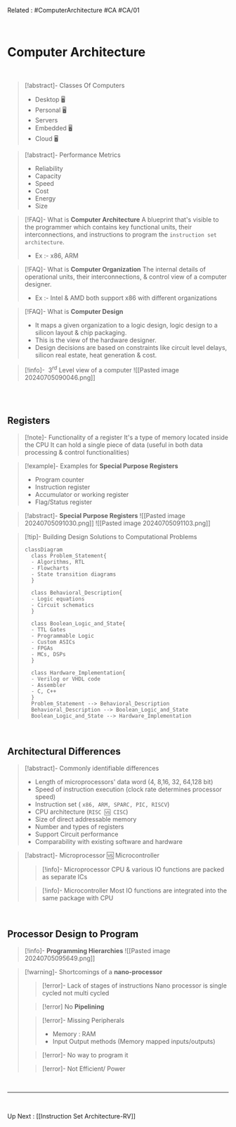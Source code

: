 Related : #ComputerArchitecture #CA #CA/01

<br>

# Computer Architecture

<br>

>[!abstract]- Classes Of Computers
>- Desktop 🖥 
>- Personal 🖥 
>- Servers
>- Embedded 🖥 
>- Cloud 🖥 

>[!abstract]- Performance Metrics
>- Reliability
>- Capacity
>- Speed
>- Cost
>- Energy
>- Size

>[!FAQ]- What is **Computer Architecture**
>A blueprint that's visible to the programmer which contains key functional units, their interconnections, and instructions to program the `instruction set architecture`.
>- Ex :- x86, ARM

>[!FAQ]- What is **Computer Organization**
>The internal details of operational units, their interconnections, & control view of a computer designer.
>- Ex :- Intel & AMD both support x86 with different organizations

>[!FAQ]- What is **Computer Design**
>- It maps a given organization to a logic design, logic design to a silicon layout & chip packaging.
>- This is the view of the hardware designer.
>- Design decisions are based on constraints like circuit level delays, silicon real estate, heat generation & cost.

>[!info]- $\ 3^{rd}$ Level view of a computer
>![[Pasted image 20240705090046.png]]

<br>
<br>

## Registers
>[!note]- Functionality of a register
>It's a type of memory located inside the CPU
>It can hold a single piece of data (useful in both data processing & control functionalities)

>[!example]- Examples for **Special Purpose Registers**
>- Program counter
>- Instruction register
>- Accumulator or working register
>- Flag/Status register

>[!abstract]- **Special Purpose Registers**
>![[Pasted image 20240705091030.png]]
>![[Pasted image 20240705091103.png]]

> [!tip]- Building Design Solutions to Computational Problems
> ```mermaid
> classDiagram
> 	class Problem_Statement{
> 	- Algorithms, RTL
> 	- Flowcharts
> 	- State transition diagrams
> 	}
> 	
> 	class Behavioral_Description{
> 	- Logic equations
> 	- Circuit schematics
> 	}
> 	
> 	class Boolean_Logic_and_State{
> 	- TTL Gates
> 	- Programmable Logic
> 	- Custom ASICs
> 	- FPGAs
> 	- MCs, DSPs
> 	}
> 	
> 	class Hardware_Implementation{
> 	- Verilog or VHDL code
> 	- Assembler
> 	- C, C++
> 	}
> 	Problem_Statement --> Behavioral_Description
> 	Behavioral_Description --> Boolean_Logic_and_State
> 	Boolean_Logic_and_State --> Hardware_Implementation
> ```

<br>

## Architectural Differences
>[!abstract]- Commonly identifiable differences
>- Length of microprocessors' data word (4, 8,16, 32, 64,128 bit)
>- Speed of instruction execution (clock rate determines processor speed)
>- Instruction set ( `x86, ARM, SPARC, PIC, RISCV`)
>- CPU architecture (`RISC 🆚 CISC`)
>- Size of direct addressable memory
>- Number and types of registers
>- Support Circuit performance
>- Comparability with existing software and hardware

>[!abstract]- Microprocessor 🆚 Microcontroller
>> [!info]- Microprocessor
>> CPU & various IO functions are packed as separate ICs
>
>>[!info]- Microcontroller
>>Most IO functions are integrated into the same package with CPU

<br>

## Processor Design to Program
>[!info]- **Programming Hierarchies**
>![[Pasted image 20240705095649.png]]

>[!warning]- Shortcomings of a **nano-processor**
>>[!error]- Lack of stages of instructions
>>Nano processor is single cycled not multi cycled
>
>>[!error] No **Pipelining**
>
>>[!error]- Missing Peripherals
>>- Memory : RAM
>>- Input Output methods (Memory mapped inputs/outputs)
>
>>[!error]- No way to program it
>
>>[!error]- Not Efficient/ Power

<br>

****

<br>

Up Next : [[Instruction Set Architecture-RV]]
